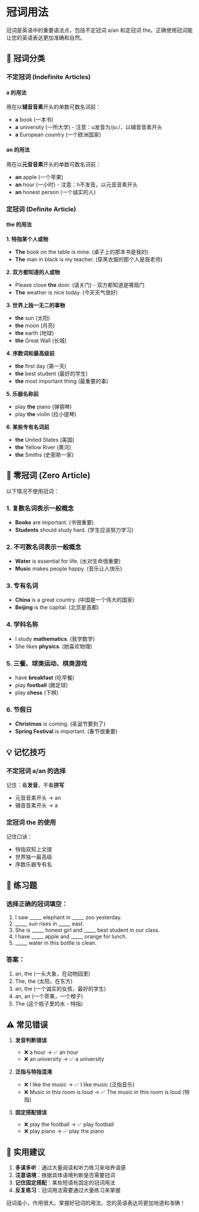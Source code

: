 # 冠词用法

冠词是英语中的重要语法点，包括不定冠词 a/an 和定冠词 the。正确使用冠词能让您的英语表达更加准确和自然。

## 📖 冠词分类

### 不定冠词 (Indefinite Articles)

#### a 的用法
用在以**辅音音素**开头的单数可数名词前：
- **a** book (一本书)
- **a** university (一所大学) - 注意：u发音为/ju:/，以辅音音素开头
- **a** European country (一个欧洲国家)

#### an 的用法
用在以**元音音素**开头的单数可数名词前：
- **an** apple (一个苹果)
- **an** hour (一小时) - 注意：h不发音，以元音音素开头
- **an** honest person (一个诚实的人)

### 定冠词 (Definite Article)

#### the 的用法

**1. 特指某个人或物**
- **The** book on the table is mine. (桌子上的那本书是我的)
- **The** man in black is my teacher. (穿黑衣服的那个人是我老师)

**2. 双方都知道的人或物**
- Please close **the** door. (请关门) - 双方都知道是哪扇门
- **The** weather is nice today. (今天天气很好)

**3. 世界上独一无二的事物**
- **the** sun (太阳)
- **the** moon (月亮)
- **the** earth (地球)
- **the** Great Wall (长城)

**4. 序数词和最高级前**
- **the** first day (第一天)
- **the** best student (最好的学生)
- **the** most important thing (最重要的事)

**5. 乐器名称前**
- play **the** piano (弹钢琴)
- play **the** violin (拉小提琴)

**6. 某些专有名词前**
- **the** United States (美国)
- **the** Yellow River (黄河)
- **the** Smiths (史密斯一家)

## 🚫 零冠词 (Zero Article)

以下情况不使用冠词：

### 1. 复数名词表示一般概念
- **Books** are important. (书很重要)
- **Students** should study hard. (学生应该努力学习)

### 2. 不可数名词表示一般概念
- **Water** is essential for life. (水对生命很重要)
- **Music** makes people happy. (音乐让人快乐)

### 3. 专有名词
- **China** is a great country. (中国是一个伟大的国家)
- **Beijing** is the capital. (北京是首都)

### 4. 学科名称
- I study **mathematics**. (我学数学)
- She likes **physics**. (她喜欢物理)

### 5. 三餐、球类运动、棋类游戏
- have **breakfast** (吃早餐)
- play **football** (踢足球)
- play **chess** (下棋)

### 6. 节假日
- **Christmas** is coming. (圣诞节要到了)
- **Spring Festival** is important. (春节很重要)

## 💡 记忆技巧

### 不定冠词 a/an 的选择
记住：看**发音**，不看**拼写**
- 元音音素开头 → an
- 辅音音素开头 → a

### 定冠词 the 的使用
记住口诀：
- 特指双知上文提
- 世界独一最高级
- 序数乐器专有名

## 📝 练习题

### 选择正确的冠词填空：

1. I saw _____ elephant in _____ zoo yesterday.
2. _____ sun rises in _____ east.
3. She is _____ honest girl and _____ best student in our class.
4. I have _____ apple and _____ orange for lunch.
5. _____ water in this bottle is clean.

### 答案：
1. an, the (一头大象，在动物园里)
2. The, the (太阳，在东方)
3. an, the (一个诚实的女孩，最好的学生)
4. an, an (一个苹果，一个橙子)
5. The (这个瓶子里的水 - 特指)

## ⚠️ 常见错误

1. **发音判断错误**
   - ❌ a hour → ✅ an hour
   - ❌ an university → ✅ a university

2. **泛指与特指混淆**
   - ❌ I like the music → ✅ I like music (泛指音乐)
   - ❌ Music in this room is loud → ✅ The music in this room is loud (特指)

3. **固定搭配错误**
   - ❌ play the football → ✅ play football
   - ❌ play piano → ✅ play the piano

## 🎯 实用建议

1. **多读多听**：通过大量阅读和听力练习来培养语感
2. **注意语境**：根据具体语境判断是否需要冠词
3. **记住固定搭配**：某些短语有固定的冠词用法
4. **反复练习**：冠词用法需要通过大量练习来掌握

冠词虽小，作用很大。掌握好冠词的用法，您的英语表达将更加地道和准确！